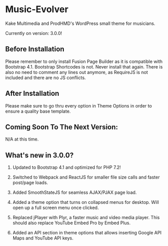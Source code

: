 # Music-Evolver
Kake Multimedia and ProdHMD's WordPress small theme for musicians.

Currently on version: 3.0.0!

## Before Installation

Please remember to only install Fusion Page Builder as it is compatible with Bootstrap 4.1. Bootstrap Shortcodes is not. Never install that again. There is also no need to comment any lines out anymore, as RequireJS is not included and there are no JS conflicts.

## After Installation
 
Please make sure to go thru every option in Theme Options in order to ensure a quality base template.

## Coming Soon To The Next Version:

N/A at this time.

## What's new in 3.0.0?

1. Updated to Bootstrap 4.1 and optimized for PHP 7.2!

2. Switched to Webpack and ReactJS for smaller file size calls and faster post/page loads.

3. Added SmoothStateJS for seamless AJAX/PJAX page load.

4. Added a theme option that turns on collapsed menus for desktop. Will open up a full screen menu once clicked.

5. Replaced jPlayer with Plyr, a faster music and video media player. This should also replace YouTube Embed Pro by Embed Plus.

6. Added an API section in theme options that allows inserting Google API Maps and YouTube API keys.